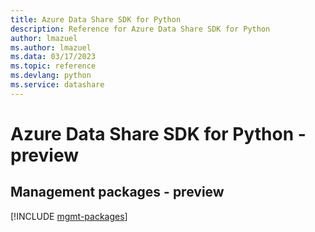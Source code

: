 ```yaml
---
title: Azure Data Share SDK for Python
description: Reference for Azure Data Share SDK for Python
author: lmazuel
ms.author: lmazuel
ms.data: 03/17/2023
ms.topic: reference
ms.devlang: python
ms.service: datashare
---
```

# Azure Data Share SDK for Python - preview

## Management packages - preview
[!INCLUDE [mgmt-packages](data-share-mgmt-index.md)]